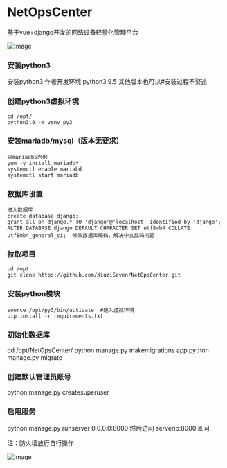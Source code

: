# NetOpsCenter
基于vue+django开发的网络设备轻量化管理平台

![image](https://github.com/XiuziSeven/NetOpsCenter/assets/127931829/2eb5638c-8ab1-4c4e-92db-c856cd8df591)


### 安装python3
安装python3 作者开发环境 python3.9.5 其他版本也可以#安装过程不赘述
### 创建python3虚拟环境
```
cd /opt/
python3.9 -m venv py3
```
### 安装mariadb/mysql（版本无要求）
```
以mariadb5为例
yum -y install mariadb*
systemctl enable mariabd
systemctl start mariadb
```
### 数据库设置
```
进入数据库
create database django;
grant all on django.* TO 'django'@'localhost' identified by 'django';
ALTER DATABASE django DEFAULT CHARACTER SET utf8mb4 COLLATE utf8mb4_general_ci;  修改数据库编码，解决中文乱码问题
```
### 拉取项目
```
cd /opt
git clone https://github.com/XiuziSeven/NetOpsCenter.git
```
### 安装python模块
```
source /opt/py3/bin/activate  #进入虚拟环境
pip install -r requirements.txt
```
### 初始化数据库
cd /opt/NetOpsCenter/
python manage.py makemigrations app
python manage.py migrate  
### 创建默认管理员账号
python manage.py createsuperuser
### 启用服务
python manage.py  runserver 0.0.0.0:8000
然后访问 serverip:8000 即可

注：防火墙放行自行操作

![image](https://github.com/XiuziSeven/NetOpsCenter/assets/127931829/6176b2ed-1ab4-4c28-bb6b-f1ba11a22d5d)



